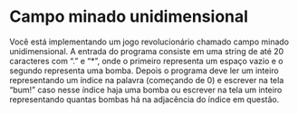 # Campo minado unidimensional #

Você está implementando um jogo revolucionário chamado campo minado unidimensional. A entrada do programa consiste em uma string de até 20 caracteres com “.” e “*”, onde o primeiro representa um espaço vazio e o segundo representa uma bomba. Depois o programa deve ler um inteiro representando um índice na palavra (começando de 0) e escrever na tela “bum!” caso nesse índice haja uma bomba ou escrever na tela um inteiro representando quantas bombas há na adjacência do índice em questão.
